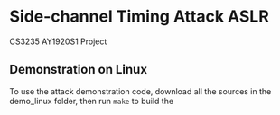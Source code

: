 # Side-channel Timing Attack ASLR

CS3235 AY1920S1 Project

## Demonstration on Linux

To use the attack demonstration code, download all the sources in the demo_linux folder, then run `make` to build the 